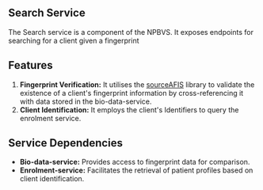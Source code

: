 ## Search Service

The Search service is a component of the NPBVS. It exposes endpoints for searching for a client given a fingerprint

## Features

1. **Fingerprint Verification:** It utilises the [sourceAFIS](https://sourceafis.machinezoo.com/java) library to validate the existence of a client's 
fingerprint information by cross-referencing it with data stored in the bio-data-service.
2. **Client Identification:** It employs the client's Identifiers to query the enrolment service.

## Service Dependencies

- **Bio-data-service:** Provides access to fingerprint data for comparison.
- **Enrolment-service:** Facilitates the retrieval of patient profiles based on client identification.